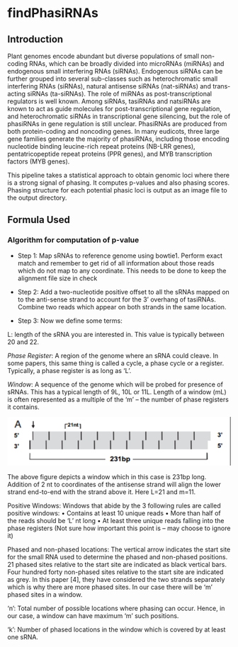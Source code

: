 # findPhasiRNAs

## Introduction

Plant genomes encode abundant but diverse populations of small non-coding RNAs, which can be broadly divided into microRNAs (miRNAs) and endogenous small interfering RNAs (siRNAs). Endogenous siRNAs can be further grouped into several sub-classes such as heterochromatic small interfering RNAs (siRNAs), natural antisense siRNAs (nat-siRNAs) and trans-acting siRNAs (ta-siRNAs). The role of miRNAs as post-transcriptional regulators is well known. Among siRNAs, tasiRNAs and natsiRNAs are known to act as guide molecules for post-transcriptional gene regulation, and heterochromatic siRNAs in transcriptional gene silencing, but the role of phasiRNAs in gene regulation is still unclear. PhasiRNAs are produced from both protein-coding and noncoding genes. In many eudicots, three large gene families generate the majority of phasiRNAs, including those encoding nucleotide binding leucine-rich repeat proteins (NB-LRR genes), pentatricopeptide repeat proteins (PPR genes), and MYB transcription factors (MYB genes). 

This pipeline takes a statistical approach to obtain genomic loci where there is a strong signal of phasing. It computes p-values and also phasing scores. Phasing structure for each potential phasic loci is output as an image file to the output directory.   

## Formula Used

### Algorithm for computation of p-value

* Step 1: Map sRNAs to reference genome using bowtie1. Perform exact match and remember to get rid of all information about those reads which do not map to any coordinate. This needs to be done to keep the alignment file size in check

* Step 2: Add a two-nucleotide positive offset to all the sRNAs mapped on to the anti-sense strand to account for the 3’ overhang of tasiRNAs. Combine two reads which appear on both strands in the same location.

* Step 3: Now we define some terms:

L: length of the sRNA you are interested in. This value is typically between 20 and 22.

_Phase Register_: A region of the genome where an sRNA could cleave. In some papers, this same thing is called a cycle, a phase cycle or a register. Typically, a phase register is as long as ‘L’.

_Window_: A sequence of the genome which will be probed for presence of sRNAs. This has a typical length of 9L, 10L or 11L. Length of a window (mL) is often represented as a multiple of the ‘m’ – the number of phase registers it contains.

![Diagram to explain sRNA p-value computation](images/Picture1.png)

The above figure depicts a window which in this case is 231bp long. Addition of 2 nt to coordinates of the antisense strand will align the lower strand end-to-end with the strand above it. Here L=21 and m=11.

Positive Windows: Windows that abide by the 3 following rules are called positive windows:
•	Contains at least 10 unique reads
•	More than half of the reads should be ‘L’ nt long
•	At least three unique reads falling into the phase registers (Not sure how important this point is – may choose to ignore it)

Phased and non-phased locations: The vertical arrow indicates the start site for the small RNA used to determine the phased and non-phased positions. 21 phased sites relative to the start site are indicated as black vertical bars. Four hundred forty non-phased sites relative to the start site are indicated as grey. In this paper [4], they have considered the two strands separately which is why there are more phased sites. In our case there will be ‘m’ phased sites in a window.

‘n’: Total number of possible locations where phasing can occur. Hence, in our case, a window can have maximum ‘m’ such positions.

‘k’: Number of phased locations in the window which is covered by at least one sRNA.
